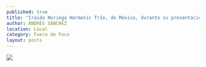 ```yaml
---
published: true
title: "Iraida Noriega Harmonic Trío, de México, durante su presentación dentro del sexto Festival Internacional de Jazz y Blues Zacatecas"
author: ANDRÉS SÁNCHEZ
location: Local
category: Fuera de Foco
layout: posts
---
```


![](http://i.imgur.com/b2kW1ysm.jpg)
